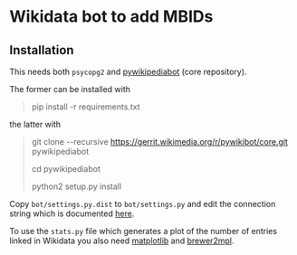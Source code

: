 # Wikidata bot to add MBIDs

## Installation

This needs both `psycopg2` and
[pywikipediabot](https://www.mediawiki.org/wiki/PWB) (core repository).

The former can be installed with

> pip install -r requirements.txt

the latter with

> git clone --recursive https://gerrit.wikimedia.org/r/pywikibot/core.git pywikipediabot
>
> cd pywikipediabot
>
> python2 setup.py install

Copy `bot/settings.py.dist` to `bot/settings.py` and edit the connection string
which is documented
[here](http://www.postgresql.org/docs/current/static/libpq-connect.html#LIBPQ-CONNSTRING).

To use the `stats.py` file which generates a plot of the number of entries linked in Wikidata you also need [matplotlib](http://matplotlib.org/) and [brewer2mpl](https://github.com/jiffyclub/brewer2mpl).
